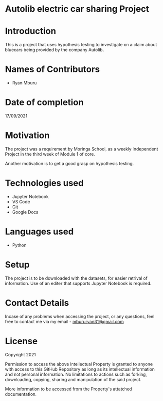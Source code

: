 # Autolib electric car sharing Project

# Introduction
This is a project that uses hypothesis testing to investigate on a claim about bluecars being provided by the company Autolib.

# Names of Contributors
- Ryan Mburu

# Date of completion
17/09/2021

# Motivation
The project was a requirement by Moringa School, as a weekly Independent Project in the third week of Module 1 of core.

Another motivation is to get a good grasp on hypothesis testing.

# Technologies used
- Jupyter Notebook
- VS Code
- Git
- Google Docs

# Languages used
- Python

# Setup
The project is to be downloaded with the datasets, for easier retrival of information. Use of an editer that supports Jupyter Notebook is required.

# Contact Details
Incase of any problems when accessing the project, or any questions, feel free to contact me via my email - mbururyan31@gmail.com

# License
Copyright 2021

Permission to access the above Intellectual Property is granted to anyone with access to this GitHub Repository as long as its intellectual information and not personal information. No limitations to actions such as forking, downloading, copying, sharing and manipulation of the said project.

More information to be accessed from the Property's attatched documentation.